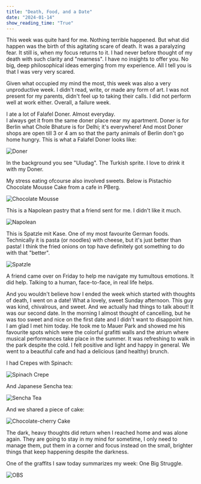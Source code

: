 ```yaml
---
title: "Death, Food, and a Date"
date: "2024-01-14"
show_reading_time: "True"
---
```


This week was quite hard for me. Nothing terrible happened. But what did happen was the birth of this agitating scare of death. It was a paralyzing fear. It still is, when my focus returns to it. I had never before thought of my death with such clarity and "nearness". 
I have no insights to offer you. No big, deep philosophical ideas emerging from my experience. All I tell you is that I was very very scared.

Given what occupied my mind the most, this week was also a very unproductive week. 
I didn't read, write, or made any form of art. I was not present for my parents, didn't feel up to taking their calls. I did not perform well at work either. Overall, a failure week. 

I ate a lot of Falafel Doner. Almost everyday.  
I always get it from the same doner place near my apartment. Doner is for Berlin what Chole Bhature is for Delhi; it's everywhere! And most Doner shops are open till 3 or 4 am so that the party animals of Berlin don't go home hungry. 
This is what a Falafel Doner looks like:

![Doner](images/IMG_0227.jpg)

In the background you see "Uludag". The Turkish sprite. I love to drink it with my Doner.

My stress eating ofcourse also involved sweets. 
Below is Pistachio Chocolate Mousse Cake from a cafe in PBerg. 

![Chocolate Mousse](images/IMG_0238.jpg)

This is a Napolean pastry that a friend sent for me. I didn't like it much.

![Napolean](images/IMG_0299.jpg)

This is Spatzle mit Kase. One of my most favourite German foods. Technically it is pasta (or noodles) with cheese, but it's just better than pasta! I think the fried onions on top have definitely got something to do with that "better". 

![Spatzle](images/IMG_0240.jpg)

A friend came over on Friday to help me navigate my tumultous emotions. It did help. Talking to a human, face-to-face, in real life helps.

And you wouldn't believe how I ended the week which started with thoughts of death, I went on a date! 
What a lovely, sweet Sunday afternoon. This guy was kind, chivalrous, and sweet. And we actually had things to talk about! It was our second date. In the morning I almost thought of cancelling, but he was too sweet and nice on the first date and I didn't want to disappoint him. I am glad I met him today. He took me to Mauer Park and showed me his favourite spots which were the colorful grafitti walls and the atrium where musical performances take place in the summer. It was refreshing to walk in the park despite the cold. I felt positive and light and happy in general. 
We went to a beautiful cafe and had a delicious (and healthy) brunch. 

I had Crepes with Spinach:

![Spinach Crepe](images/IMG_0263.jpg)

And Japanese Sencha tea:

![Sencha Tea](images/IMG_0268.jpg)

And we shared a piece of cake:

![Chocolate-cherry Cake](images/IMG_0271.jpg)


The dark, heavy thoughts did return when I reached home and was alone again. They are going to stay in my mind for sometime, I only need to manage them, put them in a corner and focus instead on the small, brighter things that keep happening despite the darkness.  

One of the graffits I saw today summarizes my week: One Big Struggle. 

![OBS](images/IMG_0273.jpg)



